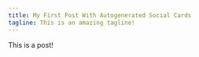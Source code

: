 ```yaml
---
title: My First Post With Autogenerated Social Cards
tagline: This is an amazing tagline!
---
```


This is a post!
